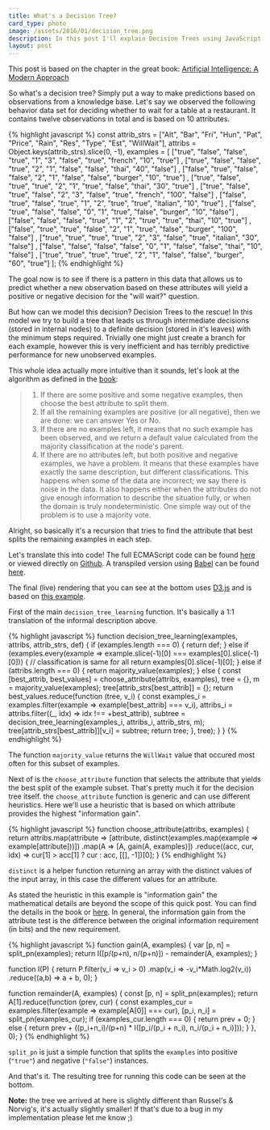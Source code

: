 ```yaml
---
title: What's a Decision Tree?
card_type: photo
image: /assets/2016/01/decision_tree.png
description: In this post I'll explain Decision Trees using JavaScript.
layout: post
---
```


This post is based on the chapter
in the great book: [Artificial Intelligence: A Modern
Approach](http://www.amazon.com/Artificial-Intelligence-Modern-Approach-3rd)

So what's a decision tree? Simply put a way to make predictions based on
observations from a knowledge base. Let's say we observed the following
behavior data set for deciding whether to wait for a table at a restaurant.  It
contains twelve observations in total and is based on 10 attributes.

{% highlight javascript %}
const attrib_strs = ["Alt", "Bar", "Fri", "Hun", "Pat", "Price", "Rain", "Res", "Type", "Est", "WillWait"],
      attribs = Object.keys(attrib_strs).slice(0, -1),
      examples = [ ["true", "false", "false", "true", "1", "3", "false", "true", "french", "10", "true"]
               , ["true", "false", "false", "true", "2", "1", "false", "false", "thai", "40", "false"]
               , ["false", "true", "false", "false", "2", "1", "false", "false", "burger", "10", "true"]
               , ["true", "false", "true", "true", "2", "1", "true", "false", "thai", "30", "true"]
               , ["true", "false", "true", "false", "2", "3", "false", "true", "french", "100", "false"]
               , ["false", "true", "false", "true", "1", "2", "true", "true", "italian", "10", "true"]
               , ["false", "true", "false", "false", "0", "1", "true", "false", "burger", "10", "false"]
               , ["false", "false", "false", "true", "1", "2", "true", "true", "thai", "10", "true"]
               , ["false", "true", "true", "false", "2", "1", "true", "false", "burger", "100", "false"]
               , ["true", "true", "true", "true", "2", "3", "false", "true", "italian", "30", "false"]
               , ["false", "false", "false", "false", "0", "1", "false", "false", "thai", "10", "false"]
               , ["true", "true", "true", "true", "2", "1", "false", "false", "burger", "60", "true"]
               ];
{% endhighlight %}

The goal now is to see if there is a pattern in this data that allows us to predict whether a new
observation based on these attributes will yield a positive or negative decision for the "will wait?"
question.

But how can we model this decision? Decision Trees to the rescue! In this model we try to build a
tree that leads us through intermediate decisions (stored in internal nodes) to a definite decision
(stored in it's leaves) with the minimum steps required. Trivially one might just create a branch
for each example, however this is very inefficient and has terribly predictive performance for new
unobserved examples.

This whole idea actually more intuitive than it sounds, let's look at the algorithm as
defined in the
[book](http://www.amazon.com/Artificial-Intelligence-Modern-Approach-3rd):

> 1. If there are some positive and some negative examples, then choose the
>    best attribute to split them.
> 2. If all the remaining examples are positive (or all negative), then we are
>    done: we can answer Yes or No.
> 3. If there are no examples left, it means that no such example has been
>    observed, and we return a default value calculated from the majority
>    classification at the node's parent.
> 4. If there are no attributes left, but both positive and negative examples,
>    we have a problem. It means that these examples have exactly the same
>    description, but different classifications. This happens when some of the
>    data are incorrect; we say there is noise in the data. It also happens
>    either when the attributes do not give enough information to describe the
>    situation fully, or when the domain is truly nondeterministic. One simple
>    way out of the problem is to use a majority vote.

Alright, so basically it's a recursion that tries to find the attribute that best splits the remaining
examples in each step.

Let's translate this into code! The full ECMAScript code can be found
[here](/assets/2016/01/decision_tree.es) or viewed directly on
[Github](https://github.com/chjdev/chjdev.github.io/tree/master/assets/2016/01/decision_tree.es).
A transpiled version using [Babel](https://babeljs.io) can be found
[here](/assets/2016/01/decision_tree.js).

The final (live) rendering that you can see at the bottom uses
[D3.js](http://d3js.org) and is based on [this
example](https://gist.github.com/d3noob/8323795).

First of the main ``decision_tree_learning`` function. It's basically a 1:1 translation of the
informal description above.

{% highlight javascript %}
function decision_tree_learning(examples, attribs, attrib_strs, def) {
    if (examples.length === 0) {
        return def;
    } else if (examples.every(example => example.slice(-1)[0] === examples[0].slice(-1)[0])) {
        // classification is same for all
        return examples[0].slice(-1)[0];
    } else if (attribs.length === 0) {
        return majority_value(examples);
    } else {
        const [best_attrib, best_values] = choose_attribute(attribs, examples),
              tree = {},
              m = majority_value(examples);
        tree[attrib_strs[best_attrib]] = {};
        return best_values.reduce(function (tree, v_i) {
            const examples_i = examples.filter(example => example[best_attrib] === v_i),
                  attribs_i = attribs.filter((_, idx) => idx !== +best_attrib),
                  subtree = decision_tree_learning(examples_i, attribs_i, attrib_strs, m);
            tree[attrib_strs[best_attrib]][v_i] = subtree;
            return tree;
        }, tree);
    }
}
{% endhighlight %}

The function ``majority_value`` returns the ``WillWait`` value that occured most often for this
subset of examples.

Next of is the ``choose_attribute`` function that selects the attribute that
yields the best split of the example subset. That's pretty much it for the
decision tree itself. the ``choose_attribute`` function is generic and can use
different heuristics.  Here we'll use a heuristic that is based on which
attribute provides the highest "information gain".

{% highlight javascript %}
function choose_attribute(attribs, examples) {
    return attribs.map(attribute => [attribute, distinct(examples.map(example => example[attribute]))])
                  .map(A => [A, gain(A, examples)])
                  .reduce((acc, cur, idx) => cur[1] > acc[1] ? cur : acc, [[], -1])[0];
}
{% endhighlight %}

``distinct`` is a helper function returning an array with the distinct values
of the input array, in this case the different values
for an attribute.


As stated the heuristic in this example is "information gain" the mathematical
details are beyond the scope of this quick post. You can find the details in
the book or [here](https://en.wikipedia.org/wiki/Information_gain_ratio).  In
general, the information gain from the attribute test is the difference between
the original information requirement (in bits) and the new requirement.

{% highlight javascript %}
function gain(A, examples) {
    var [p, n] = split_pn(examples);
    return I([p/(p+n), n/(p+n)]) - remainder(A, examples);
}

function I(P) {
    return P.filter(v_i => v_i > 0)
            .map(v_i => -v_i*Math.log2(v_i))
            .reduce((a,b) => a + b, 0);
}

function remainder(A, examples) {
    const [p, n] = split_pn(examples);
    return A[1].reduce(function (prev, cur) {
        const examples_cur = examples.filter(example => example[A[0]] === cur),
            [p_i, n_i] = split_pn(examples_cur);
        if (examples_cur.length === 0) {
            return prev + 0;
        } else {
            return prev + ((p_i+n_i)/(p+n) * I([p_i/(p_i + n_i), n_i/(p_i + n_i)]));
        }
    }, 0);
}
{% endhighlight %}

``split_pn`` is just a simple function that splits the ``examples`` into positive (``"true"``) and negative (``"false"``) instances.

And that's it. The resulting tree for running this code can be seen at the bottom.

**Note:** the tree we arrived at here is slightly different than Russel's & Norvig's, it's
actually slightly smaller! If that's due to a bug in my implementation please let me know ;) 

<!-- rendering code -->
<div id="tree_diagram" class="bg-image"></div>
<script src="//d3js.org/d3.v3.min.js"></script>
<script src="/assets/2016/01/decision_tree.js"></script>
<style>
    .node circle {
      fill: #fff;
      stroke: steelblue;
      stroke-width: 3px;
    }
    .node text { font: 12px sans-serif; }
    .link {
      fill: none;
      stroke: #ccc;
      stroke-width: 2px;
    }
</style>
<script>
function convert_to_d3(tree) {
    var mroot = Object.keys(tree)[0];
    return (function _convert_to_d3(name, par, tree) {
        if (typeof tree ==='object') {
            return { 'name': name
                   , 'parent': par
                   , 'children': Object.keys(tree).map(function (key) {return _convert_to_d3(key, name, tree[key]);})
                   };
        } else {
            return { 'name': name
                   , 'leaf': tree
                   , 'parent': par
                   };
        }
    })(mroot, 'null', tree[mroot]);
}

function draw_tree() {
    //adapted from: https://gist.github.com/d3noob/8323795)

    var d3_tree = convert_to_d3(tree_data),
        margin = {top: 20, right: 50, bottom: 20, left: 50},
        aspect = 16 / 9;
        orig_width = document.getElementsByTagName("main")[0].offsetWidth,
        width = orig_width - margin.right - margin.left,
        orig_height = orig_width / aspect,
        height =  orig_height - margin.top - margin.bottom;
        
    var i = 0;
    var tree = d3.layout.tree()
        .size([height, width]);
    var diagonal = d3.svg.diagonal()
        .projection(function(d) { return [d.y, d.x]; });
    d3.selectAll("svg").remove();
    var svg = d3.select("#tree_diagram").append("svg")
        .attr("width", width + margin.right + margin.left)
        .attr("height", height + margin.top + margin.bottom)
      .append("g")
        .attr("transform", "translate(" + margin.left + "," + margin.top + ")");
      
    update(d3_tree);
    function update(source) {
      // Compute the new tree layout.
      var nodes = tree.nodes(d3_tree).reverse(),
          links = tree.links(nodes);
      // Declare the nodes…
      var node = svg.selectAll("g.node")
          .data(nodes, function(d) { return d.id || (d.id = ++i); });
      // Enter the nodes.
      var nodeEnter = node.enter().append("g")
          .attr("class", "node")
          .attr("transform", function(d) { 
              return "translate(" + d.y + "," + d.x + ")"; });
      nodeEnter.append("circle")
          .attr("r", 10)
          .style("fill", function(d) {
                if (d.children || d._children) return "#ccc";
                else if (d.leaf) return d.leaf === 'true' ? "#55ff55" : "#ff5555";
                else return "#fff";
            });
      nodeEnter.append("text")
          .attr("x", -15)
          .attr("dy", ".35em")
          .attr("text-anchor", "end")
          .text(function(d) { return d.name; })
          .style("fill-opacity", 1);
      // Declare the links…
      var link = svg.selectAll("path.link")
          .data(links, function(d) { return d.target.id; });
      // Enter the links.
      link.enter().insert("path", "g")
          .attr("class", "link")
          .attr("d", diagonal);
    }
}
window.onresize = draw_tree;
draw_tree();
</script>
